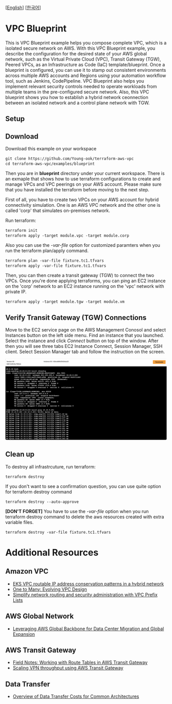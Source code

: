 [[English](README.md)] [[한국어](README.ko.md)]

# VPC Blueprint
This is VPC Blueprint example helps you compose complete VPC, which is a isolated secure network on AWS. With this VPC Blueprint example, you describe the configuration for the desired state of your AWS global network, such as the Virtual Private Cloud (VPC), Transit Gateway (TGW), Peered VPCs, as an Infrastructure as Code (IaC) template/blueprint. Once a blueprint is configured, you can use it to stamp out consistent environments across multiple AWS accounts and Regions using your automation workflow tool, such as Jenkins, CodePipeline. VPC Blueprint also helps you implement relevant security controls needed to operate workloads from multiple teams in the pre-configured secure network.
Also, this VPC blueprint shows you how to establish a hybrid network ceonnection between an isolated network and a control plane network with TGW.

## Setup
## Download
Download this example on your workspace
```
git clone https://github.com/Young-ook/terraform-aws-vpc
cd terraform-aws-vpc/examples/blueprint
```

Then you are in **blueprint** directory under your current workspace. There is an exmaple that shows how to use terraform configurations to create and manage VPCs and VPC peerings on your AWS account. Please make sure that you have installed the terraform before moving to the next step.

First of all, you have to create two VPCs on your AWS account for hybrid connectivity simulation. One is an AWS VPC network and the other one is called 'corp' that simulates on-premises network.

Run terraform:
```
terraform init
terraform apply -target module.vpc -target module.corp
```
Also you can use the *-var-file* option for customized paramters when you run the terraform plan/apply command.
```
terraform plan -var-file fixture.tc1.tfvars
terraform apply -var-file fixture.tc1.tfvars
```

Then, you can then create a transit gateway (TGW) to connect the two VPCs. Once you're done applying terraforms, you can ping an EC2 instance on the 'corp' network to an EC2 instance running on the 'vpc' network with private IP.
```
terraform apply -target module.tgw -target module.vm
```

## Verify Transit Gateway (TGW) Connections
Move to the EC2 service page on the AWS Management Conosol and select Instances button on the left side menu. Find an instance that you launched. Select the instance and click *Connect* button on top of the window. After then you will see three tabs EC2 Instance Connect, Session Manager, SSH client. Select Session Manager tab and follow the instruction on the screen.

![aws-ec2-tgw-ping](../../images/aws-ec2-tgw-ping.png)

## Clean up
To destroy all infrastrcuture, run terraform:
```
terraform destroy
```

If you don't want to see a confirmation question, you can use quite option for terraform destroy command
```
terraform destroy --auto-approve
```

**[DON'T FORGET]** You have to use the *-var-file* option when you run terraform destroy command to delete the aws resources created with extra variable files.
```
terraform destroy -var-file fixture.tc1.tfvars
```

# Additional Resources
## Amazon VPC
- [EKS VPC routable IP address conservation patterns in a hybrid network](https://aws.amazon.com/blogs/containers/eks-vpc-routable-ip-address-conservation/)
- [One to Many: Evolving VPC Design](https://aws.amazon.com/blogs/architecture/one-to-many-evolving-vpc-design/)
- [Simplify network routing and security administration with VPC Prefix Lists](https://aws.amazon.com/blogs/networking-and-content-delivery/simplify-network-routing-and-security-administration-with-vpc-prefix-lists/)

## AWS Global Network
- [Leveraging AWS Global Backbone for Data Center Migration and Global Expansion](https://aws.amazon.com/blogs/architecture/leveraging-aws-global-backbone-for-data-center-migration-and-global-expansion/)

## AWS Transit Gateway
- [Field Notes: Working with Route Tables in AWS Transit Gateway](https://aws.amazon.com/blogs/architecture/field-notes-working-with-route-tables-in-aws-transit-gateway/)
- [Scaling VPN throughput using AWS Transit Gateway](https://aws.amazon.com/blogs/networking-and-content-delivery/scaling-vpn-throughput-using-aws-transit-gateway/)

## Data Transfer
- [Overview of Data Transfer Costs for Common Architectures](https://aws.amazon.com/blogs/architecture/overview-of-data-transfer-costs-for-common-architectures/)
